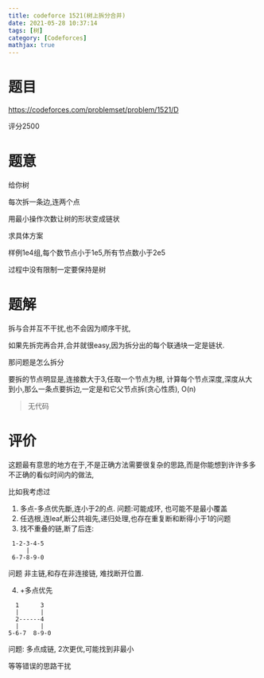 ```yaml
---
title: codeforce 1521(树上拆分合并)
date: 2021-05-28 10:37:14
tags: [树]
category: [Codeforces]
mathjax: true
---
```


# 题目

https://codeforces.com/problemset/problem/1521/D

评分2500

# 题意

给你树

每次拆一条边,连两个点

用最小操作次数让树的形状变成链状

求具体方案

样例1e4组,每个数节点小于1e5,所有节点数小于2e5

过程中没有限制一定要保持是树

# 题解

拆与合并互不干扰,也不会因为顺序干扰,

如果先拆完再合并,合并就很easy,因为拆分出的每个联通块一定是链状.

那问题是怎么拆分

要拆的节点明显是,连接数大于3,任取一个节点为根, 计算每个节点深度,深度从大到小,那么一条点要拆边,一定是和它父节点拆(贪心性质), O(n)

> 无代码

# 评价

这题最有意思的地方在于,不是正确方法需要很复杂的思路,而是你能想到许许多多不正确的看似时间内的做法,

比如我考虑过

1. 多点-多点优先斷,连小于2的点. 问题:可能成环, 也可能不是最小覆盖
2. 任选根,连leaf,断公共祖先,递归处理,也存在重复断和断得小于1的问题
3. 找不重叠的链,断了后连:

```
 1-2-3-4-5
     |
 6-7-8-9-0
```

 问题 非主链,和存在非连接链, 难找断开位置.

4. +多点优先

```
  1      3
  |      |
  2------4
  |      |
5-6-7  8-9-0
```

 问题: 多点成链, 2次更优,可能找到非最小


等等错误的思路干扰
